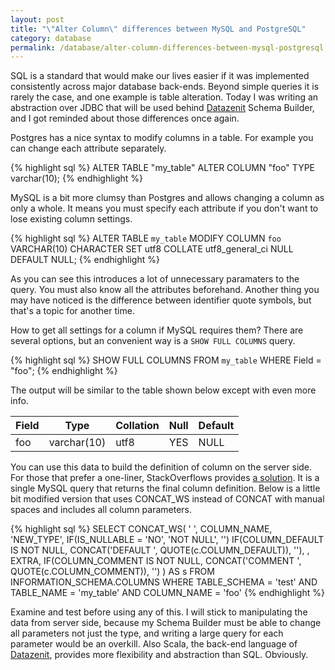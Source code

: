 ```yaml
---
layout: post
title: "\"Alter Column\" differences between MySQL and PostgreSQL"
category: database
permalink: /database/alter-column-differences-between-mysql-postgresql
---
```


SQL is a standard that would make our lives easier if it was implemented consistently across major database back-ends. Beyond simple queries it is rarely the case, and one example is table alteration. Today I was writing an abstraction over JDBC that will be used behind [Datazenit](https://datazenit.com) Schema Builder, and I got reminded about those differences once again.

<!-- more -->

Postgres has a nice syntax to modify columns in a table. For example you can change each attribute separately. 

{% highlight sql %}
ALTER TABLE "my_table" ALTER COLUMN "foo" TYPE varchar(10);
{% endhighlight %}

MySQL is a bit more clumsy than Postgres and allows changing a column as only a whole. It means you must specify each attribute if you don't want to lose existing column settings.

{% highlight sql %}
ALTER TABLE `my_table` MODIFY COLUMN `foo` VARCHAR(10) 
CHARACTER SET utf8 COLLATE utf8_general_ci NULL DEFAULT NULL;
{% endhighlight %}

As you can see this introduces a lot of unnecessary paramaters to the query. You must also know all the attributes beforehand. Another thing you may have noticed is the difference between identifier quote symbols, but that's a topic for another time. 

How to get all settings for a column if MySQL requires them? There are several options, but an convenient way is a ``SHOW FULL COLUMNS`` query.

{% highlight sql %}
SHOW FULL COLUMNS FROM `my_table` WHERE Field = "foo";
{% endhighlight %}

The output will be similar to the table shown below except with even more info.

|Field|Type|Collation|Null|Default|
|---|---|---|---|---|
|foo|varchar(10)|utf8|YES|NULL|

You can use this data to build the definition of column on the server side. For those that prefer a one-liner, StackOverflows provides [a solution](http://stackoverflow.com/a/22914977/2047160). It is a single MySQL query that returns the final column definition. Below is a little bit modified version that uses CONCAT_WS instead of CONCAT with manual spaces and includes all column parameters.

{% highlight sql %}
SELECT 
  CONCAT_WS(
    ' ',
    COLUMN_NAME, 
    'NEW_TYPE', 
    IF(IS_NULLABLE = 'NO', 'NOT NULL', '')
    IF(COLUMN_DEFAULT IS NOT NULL, CONCAT('DEFAULT ', QUOTE(c.COLUMN_DEFAULT)), ''), , 
    EXTRA,
    IF(COLUMN_COMMENT IS NOT NULL, CONCAT('COMMENT ', QUOTE(c.COLUMN_COMMENT)), '')
  ) AS s
FROM 
  INFORMATION_SCHEMA.COLUMNS 
WHERE 
  TABLE_SCHEMA = 'test' 
  AND TABLE_NAME = 'my_table'
  AND COLUMN_NAME = 'foo'
{% endhighlight %}

Examine and test before using any of this. I will stick to manipulating the data from server side, because my Schema Builder must be able to change all parameters not just the type, and writing a large query for each parameter would be an overkill. Also Scala, the back-end language of [Datazenit](https://datazenit.com), provides more flexibility and abstraction than SQL. Obviously.